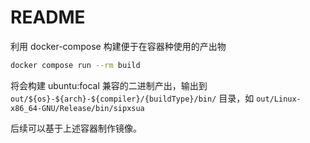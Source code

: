 # README

利用 docker-compose 构建便于在容器种使用的产出物

```bash
docker compose run --rm build
```

将会构建 ubuntu:focal 兼容的二进制产出，输出到 `out/${os}-${arch}-${compiler}/{buildType}/bin/` 目录，如 `out/Linux-x86_64-GNU/Release/bin/sipxsua`

后续可以基于上述容器制作镜像。
